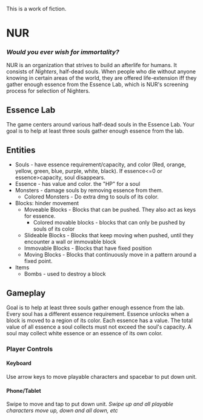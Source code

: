 
This is a work of fiction.
# NUR 
### *Would you ever wish for immortality?*
NUR is an organization that strives to build an afterlife for humans. It consists of *Nighters*, half-dead souls. When people who die without anyone knowing in certain areas of the world, they are offered life-extension iff they gather enough essence from the Essence Lab, which is NUR's screening process for selection of Nighters.  
## Essence Lab

The game centers around various half-dead souls in the Essence Lab. Your goal is to help at least three souls gather enough essence from the lab. 

## Entities
* Souls - have essence requirement/capacity, and color (Red, orange, yellow, green, blue, purple, white, black). If essence<=0 or essence>capacity, soul disappears.
* Essence - has value and color. the "HP" for a soul
* Monsters - damage souls by removing essence from them.
  * Colored Monsters - Do extra dmg to souls of its color.
* Blocks: hinder movement
  * Moveable Blocks - Blocks that can be pushed. They also act as keys for essence.
    * Colored movable blocks - blocks that can only be pushed by souls of its color
  * Slideable Blocks - Blocks that keep moving when pushed, until they encounter a wall or immovable block  
  * Immovable Blocks - Blocks that have fixed position
  * Moving Blocks - Blocks that continuously move in a pattern around a fixed point.
* Items
  * Bombs - used to destroy a block

## Gameplay
Goal is to help at least three souls gather enough essence from the lab.
Every soul has a different essence requirement. Essence unlocks when a block is moved to a region of its color. 
Each essence has a value. The total value of all essence a soul collects must not exceed the soul's capacity. A soul may collect white essence or an essence of its own color.

### Player Controls
#### Keyboard
Use arrow keys to move playable characters and spacebar to put down unit.
#### Phone/Tablet
Swipe to move and tap to put down unit.
*Swipe up and all playable characters move up, down and all down, etc*

